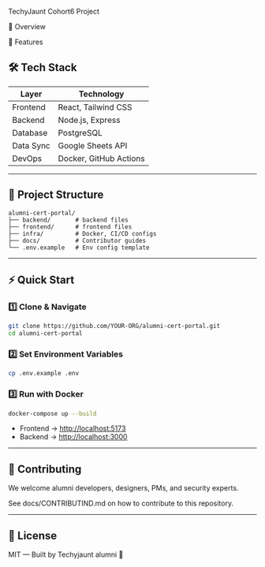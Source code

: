 TechyJaunt Cohort6 Project

📌 Overview


🚀 Features




## 🛠 Tech Stack

| Layer       | Technology               |
|-------------|--------------------------|
| Frontend    | React, Tailwind CSS      |
| Backend     | Node.js, Express         |
| Database    | PostgreSQL               |
| Data Sync   | Google Sheets API        |
| DevOps      | Docker, GitHub Actions   |

---

## 📂 Project Structure

```plaintext
alumni-cert-portal/
├── backend/       # backend files
├── frontend/      # frontend files
├── infra/         # Docker, CI/CD configs
├── docs/          # Contributor guides
└── .env.example   # Env config template
````

---

## ⚡ Quick Start

### 1️⃣ Clone & Navigate

```bash
git clone https://github.com/YOUR-ORG/alumni-cert-portal.git
cd alumni-cert-portal
```

### 2️⃣ Set Environment Variables

```bash
cp .env.example .env
```

### 3️⃣ Run with Docker

```bash
docker-compose up --build
```

* Frontend → [http://localhost:5173](http://localhost:5173)
* Backend → [http://localhost:3000](http://localhost:3000)

---

## 🤝 Contributing

We welcome alumni developers, designers, PMs, and security experts.

See docs/CONTRIBUTIND.md on how to contribute to this repository.

---

## 📜 License

MIT — Built by Techyjaunt alumni 💛
